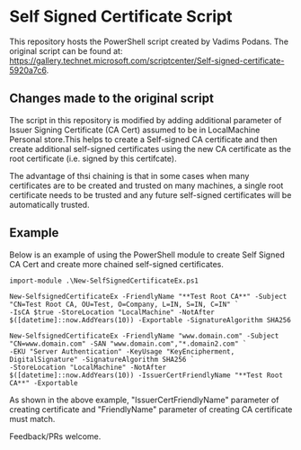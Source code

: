 # Self Signed Certificate Script

This repository hosts the PowerShell script created by Vadims Podans. The original script can be found at: https://gallery.technet.microsoft.com/scriptcenter/Self-signed-certificate-5920a7c6.

## Changes made to the original script
The script in this repository is modified by adding additional parameter of Issuer Signing Certificate (CA Cert) assumed to be in LocalMachine Personal store.This helps to create a Self-signed CA certificate and then create additional self-signed certificates using the new CA certificate as the root certificate (i.e. signed by this certifcate). 

The advantage of thsi chaining is that in some cases when many certificates are to be created and trusted on many machines, a single root certificate needs to be trusted and any future self-signed  certificates will be automatically trusted.

## Example
Below is an example of using the PowerShell module to create Self Signed CA Cert and create more chained self-signed certificates.

```
import-module .\New-SelfSignedCertificateEx.ps1

New-SelfsignedCertificateEx -FriendlyName "**Test Root CA**" -Subject "CN=Test Root CA, OU=Test, O=Company, L=IN, S=IN, C=IN" `
-IsCA $true -StoreLocation "LocalMachine" -NotAfter $([datetime]::now.AddYears(10)) -Exportable -SignatureAlgorithm SHA256

New-SelfsignedCertificateEx -FriendlyName "www.domain.com" -Subject "CN=www.domain.com" -SAN "www.domain.com","*.domain2.com" `
-EKU "Server Authentication" -KeyUsage "KeyEncipherment, DigitalSignature" -SignatureAlgorithm SHA256 `
-StoreLocation "LocalMachine" -NotAfter $([datetime]::now.AddYears(10)) -IssuerCertFriendlyName "**Test Root CA**" -Exportable
```
As shown in the above example, "IssuerCertFriendlyName" parameter of creating certificate and "FriendlyName" parameter of creating CA certificate must match.

Feedback/PRs welcome.

